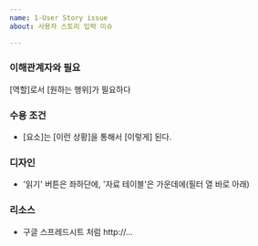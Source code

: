 ```yaml
---
name: 1-User Story issue
about: 사용자 스토리 입력 이슈

---
```


### 이해관계자와 필요
[역할]로서 [원하는 행위]가 필요하다

### 수용 조건
 - [요소]는 [이런 상황]을 통해서 [이렇게] 된다.

### 디자인
- '읽기' 버튼은 좌하단에, '자료 테이블'은 가운데에(필터 열 바로 아래)

### 리소스

- 구글 스프레드시트 처럼 http://...
